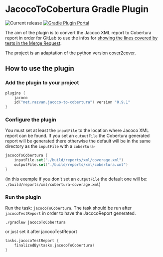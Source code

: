 # JacocoToCobertura Gradle Plugin

![Current release](https://img.shields.io/github/v/release/razvn/jacoco-to-cobertura-gradle-plugin)
[![Gradle Plugin Portal](https://img.shields.io/badge/Gradle-v0.9.1-blue.svg)](https://plugins.gradle.org/plugin/net.razvan.jacoco-to-cobertura)

The aim of the plugin is to convert the Jacoco XML report to Cobertura report in order for GitLab to use the infos 
for [showing the lines covered by tests in the Merge Request](https://docs.gitlab.com/ee/ci/testing/test_coverage_visualization.html).

The project is an adaptation of the python version [cover2cover](https://github.com/rix0rrr/cover2cover).

## How to use the plugin

### Add the plugin to your project
```kotlin
plugins {
    jacoco
    id("net.razvan.jacoco-to-cobertura") version "0.9.1"
}
```

### Configure the plugin
You must set at least the `inputFile` to the location where Jacoco XML report can be found.
If you set an `outoutFile` the Cobertura generated report will be generated there otherwise the default will be in the 
same directory as the `inputFile` with a `cobertura-`

```kotlin
jacocoToCobertura {
    inputFile.set("./build/reports/xml/coverage.xml")
    outputFile.set("./build/reports/xml/cobertura.xml")
}
```
(in this exemple if you don't set an `outputFile` the default one will be: `./build/reports/xml/cobertura-coverage.xml`)

### Run the plugin
Run the task: `jacocoToCobertura`. The task should be run after `jacocoTestReport` in order to have the JacocoReport generated.
```shell
./gradlew jacocoToCobertura
```

or just set it after jacocoTestReport
```kotlin
tasks.jacocoTestReport {
    finalizedBy(tasks.jacocoToCobertura)
}
```

